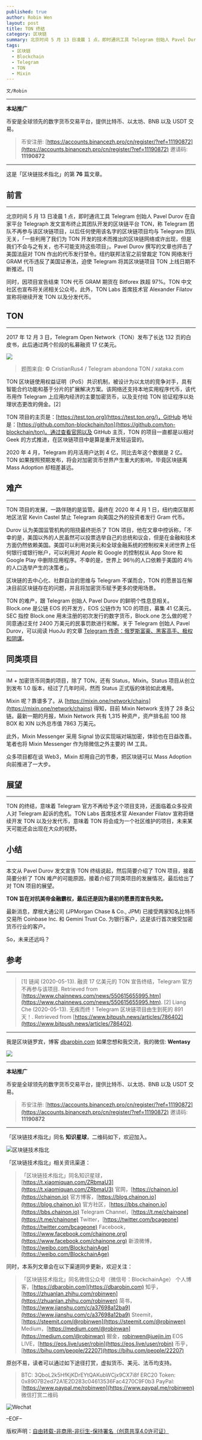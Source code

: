 ```yaml
---
published: true
author: Robin Wen
layout: post
title: TON 终结
category: 区块链
summary: 北京时间 5 月 13 日凌晨 1 点，即时通讯工具 Telegram 创始人 Pavel Durov 在自家平台 Telegraph 发文宣布终止其团队开发的区块链平台 TON，称 Telegram 团队不再参与该区块链项目，以后任何使用该名字的区块链项目均与 Telegram 团队无关。TON 旨在对抗美帝金融霸权，最后还是因为最初的愿景而宣告失败。最新消息，摩根大通公司 (JPMorgan Chase & Co., JPM) 已接受两家知名比特币交易所 Coinbase Inc. 和 Gemini Trust Co. 为银行客户，这是该行首次接受加密货币行业的客户。So，未来还远吗？
tags:
  - 区块链
  - Blockchain
  - Telegram
  - TON
  - Mixin
---
```


`文/Robin`

***

**本站推广**

币安是全球领先的数字货币交易平台，提供比特币、以太坊、BNB 以及 USDT 交易。

> 币安注册: [https://accounts.binancezh.pro/cn/register/?ref=11190872](https://accounts.binancezh.pro/cn/register/?ref=11190872)
> 邀请码: **11190872**

***

这是「区块链技术指北」的第 **76** 篇文章。

## 前言
***

北京时间 5 月 13 日凌晨 1 点，即时通讯工具 Telegram 创始人 Pavel Durov 在自家平台 Telegraph 发文宣布终止其团队开发的区块链平台 TON，称 Telegram 团队不再参与该区块链项目，以后任何使用该名字的区块链项目均与 Telegram 团队无关，「一些利用了我们为 TON 开发的技术而推出的区块链网络或许出现，但是我们不会与之有关，也不可能支持这些项目」。Pavel Durov 撰写的文章也抨击了美国法庭对 TON 作出的代币发行禁令。纽约联邦法官之前曾裁定 TON 网络发行 GRAM 代币违反了美国证券法，迫使 Telegram 将其区块链项目 TON 上线日期不断推迟。[1]

同时，因项目宣告结束 TON 代币 GRAM 期货在 Bitforex 跌超 97%。TON 中文社区也宣布将关闭相关公众号。此外，TON Labs 首席技术官 Alexander Filatov 宣称将继续开发 TON 以及分发代币。

## TON
***

2017 年 12 月 3 日，Telegram Open Network（TON）发布了长达 132 页的白皮书，此后通过两个阶段的私募融资 17 亿美元。

![](https://cdn.dbarobin.com/ks0dfpc.jpg)

> 题图来自: © CristianRus4 / Telegram abandona TON / xataka.com

TON 区块链使用权益证明（PoS）共识机制，被设计为以太坊的竞争对手，具有智能合约功能和基于分片的扩展解决方案。该网络还支持本地实用程序代币，该代币用作 Telegram 上应用内经济的主要加密货币，以及支付给 TON 验证程序以处理状态更改的佣金。[2]

TON 项目的主页是：[https://test.ton.org](https://test.ton.org/)，GitHub 地址是：[https://github.com/ton-blockchain/ton](https://github.com/ton-blockchain/ton)。通过查看官网以及 GitHub 主页，TON 的项目一直都是以相对 Geek 的方式推进，在区块链项目中是算是重开发轻运营的。

2020 年 4 月，Telegram 的月活用户达到 4 亿，同比去年这个数据是 2 亿。TON 如果按照预期发布，将会对加密货币世界产生重大的影响，毕竟区块链离 Mass Adoption 却相差甚远。

## 难产
***

TON 项目的发展，一路伴随的是监管。最终在 2020 年 4 月 1 日，纽约南区联邦地区法官 Kevin Castel 禁止 Telegram 向美国之外的投资者发行 Gram 代币。

Durov 认为美国监管机构的阻挠最终扼杀了 TON 项目，他在文章中控诉称，「不幸的是，美国以外的人民虽然可以投票选举自己的总统和议会，但是在金融和技术方面仍然依赖美国。美国可以利用对美元和全球金融系统的控制权来关闭世界上任何银行或银行帐户，可以利用对 Apple 和 Google 的控制权从 App Store 和 Google Play 中删除应用程序。不幸的是，世界上 96％的人口依赖于美国的 4％ 的人口选举产生的决策者」。

区块链的去中心化、社群自治的思维与 Telegram 不谋而合，TON 的愿景旨在解决目前区块链存在的问题，并且将加密货币赋予更多的使用场景。

TON 的难产，跟 Telegram 创始人 Pavel Durov 的鲜明个性息息相关。Block.one 是公链 EOS 的开发方，EOS 公链作为 1C0 的项目，募集 41 亿美元。SEC 指控 Block.one 用未注册的初次发行的数字货币，Block.one 怎么做的呢？同意通过支付 2400 万美元的民事罚款进行和解。关于 Telegram 创始人 Pavel Durov，可以阅读 HuoJu 的文章 [Telegram 传奇：俄罗斯富豪、黑客高手、极权和阴谋](https://jhuo.ca/post/telegram_russian_hacker/)。

## 同类项目
***

IM + 加密货币同类的项目，除了 TON，还有 Status，Mixin。Status 项目从创立到发布 1.0 版本，经过了几年时间，然而 Status 正式版的体验如此难用。

Mixin 呢？靠谱多了。从 [https://mixin.one/network/chains](https://mixin.one/network/chains) 得知，目前 Mixin Network 支持了 28 条公链。最新一期的月报，Mixin Network 共有 1,315 种资产，资产排名前 100 除 BOX 和 XIN 以外总市值 7863 万美元。

此外，Mixin Messenger 采用 Signal 协议实现端对端加密，体验也在日益改善。笔者也将 Mixin Messenger 作为除微信之外主要的 IM 工具。

众多项目都在谈 Web3，Mixin 却用自己的节奏，把区块链可以 Mass Adoption 向前推进了一大步。

## 展望
***

TON 的终结，意味着 Telegram 官方不再给予这个项目支持，还面临着众多投资人对 Telegram 起诉的危机。TON Labs 首席技术官 Alexander Filatov 宣称将继续开发 TON 以及分发代币，意味着 TON 将会成为一个社区维护的项目，未来某天可能还会出现在大众的视野。

## 小结
***

本文从 Pavel Durov 发文宣告 TON 终结说起，然后简要介绍了 TON 项目，接着简要分析了 TON 难产的可能原因，接着介绍了同类项目的发展情况，最后给出了对 TON 项目的展望。

**TON 旨在对抗美帝金融霸权，最后还是因为最初的愿景而宣告失败。**

最新消息，摩根大通公司 (JPMorgan Chase & Co., JPM) 已接受两家知名比特币交易所 Coinbase Inc. 和 Gemini Trust Co. 为银行客户，这是该行首次接受加密货币行业的客户。

So，未来还远吗？

## 参考
***

> [1] 链闻 (2020-05-13). 融资 17 亿美元的 TON 宣告终结，Telegram 官方不再参与该项目. Retrieved from [https://www.chainnews.com/news/550615655995.htm](https://www.chainnews.com/news/550615655995.htm).
> [2] Liang Che (2020-05-13). 无疾而终！Telegram 区块链项目由生到死的 891 天！. Retrieved from [https://www.bitpush.news/articles/786402](https://www.bitpush.news/articles/786402).

***

我是区块链罗宾，博客 [dbarobin.com](https://dbarobin.com/)
如果您想和我交流，我的微信: **Wentasy**

![](https://cdn.dbarobin.com/w0wignb.png)

***

**本站推广**

币安是全球领先的数字货币交易平台，提供比特币、以太坊、BNB 以及 USDT 交易。

> 币安注册: [https://accounts.binancezh.pro/cn/register/?ref=11190872](https://accounts.binancezh.pro/cn/register/?ref=11190872)
> 邀请码: **11190872**

***

「区块链技术指北」同名 **知识星球**，二维码如下，欢迎加入。

![区块链技术指北](https://cdn.dbarobin.com/3YzonTR.png)

「区块链技术指北」相关资讯渠道：

> 「区块链技术指北」同名知识星球，[https://t.xiaomiquan.com/ZRbmaU3](https://t.xiaomiquan.com/ZRbmaU3)
> 官网，[https://chainon.io](https://chainon.io)
> 官方博客，[https://blog.chainon.io](https://blog.chainon.io)
> 官方社区，[https://bbs.chainon.io](https://bbs.chainon.io)
> Telegram Channel，[https://t.me/chainone](https://t.me/chainone)
> Twitter，[https://twitter.com/bcageone](https://twitter.com/bcageone)
> Facebook，[https://www.facebook.com/chainone.org](https://www.facebook.com/chainone.org)
> 新浪微博，[https://weibo.com/BlockchainAge](https://weibo.com/BlockchainAge)

同时，本系列文章会在以下渠道同步更新，欢迎关注：

> 「区块链技术指北」同名微信公众号（微信号：BlockchainAge）
> 个人博客，[https://dbarobin.com](https://dbarobin.com)
> 知乎，[https://zhuanlan.zhihu.com/robinwen](https://zhuanlan.zhihu.com/robinwen)
> 简书，[https://www.jianshu.com/c/a37698a12ba9](https://www.jianshu.com/c/a37698a12ba9)
> Steemit，[https://steemit.com/@robinwen](https://steemit.com/@robinwen)
> Medium，[https://medium.com/@robinwan](https://medium.com/@robinwan)
> 掘金，[robinwen@juejin.im](https://juejin.im/user/5673ccae60b2260ee435f89a/posts)
> EOS LIVE，[https://eos.live/user/robin](https://eos.live/user/robin)
> 币乎，[https://bihu.com/people/22207](https://bihu.com/people/22207)

原创不易，读者可以通过如下途径打赏，虚拟货币、美元、法币均支持。

> BTC: 3QboL2k5HfKjKDrEYtQAKubWCjx9CX7i8f
> ERC20 Token: 0x8907B2ed72A1E2D283c04613536Fac4270C9F0b3
> PayPal: [https://www.paypal.me/robinwen](https://www.paypal.me/robinwen)
> 微信打赏二维码

![Wechat](https://cdn.dbarobin.com/SzoNl5b.jpg)

–EOF–

版权声明：[自由转载-非商用-非衍生-保持署名（创意共享4.0许可证）](http://creativecommons.org/licenses/by-nc-nd/4.0/deed.zh)